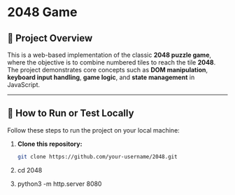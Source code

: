 # 2048 Game

## 🧩 Project Overview

This is a web-based implementation of the classic **2048 puzzle game**, where the objective is to combine numbered tiles to reach the tile **2048**.  
The project demonstrates core concepts such as **DOM manipulation**, **keyboard input handling**, **game logic**, and **state management** in JavaScript.

---

## 🚀 How to Run or Test Locally

Follow these steps to run the project on your local machine:

1. **Clone this repository:**
   ```bash
   git clone https://github.com/your-username/2048.git
   
2. cd 2048

3. python3 -m http.server 8080
